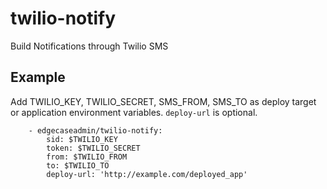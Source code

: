 twilio-notify
===========================

Build Notifications through Twilio SMS


Example
--------

Add TWILIO_KEY, TWILIO_SECRET, SMS_FROM, SMS_TO as deploy target or application environment variables.
`deploy-url` is optional.

```
    - edgecaseadmin/twilio-notify:
        sid: $TWILIO_KEY
        token: $TWILIO_SECRET
        from: $TWILIO_FROM
        to: $TWILIO_TO
        deploy-url: 'http://example.com/deployed_app'
```